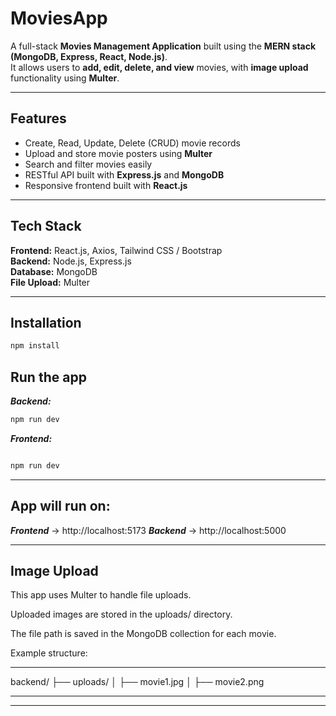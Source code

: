 #  MoviesApp

A full-stack **Movies Management Application** built using the **MERN stack (MongoDB, Express, React, Node.js)**.  
It allows users to **add, edit, delete, and view** movies, with **image upload** functionality using **Multer**.

---

##  Features

-  Create, Read, Update, Delete (CRUD) movie records  
-  Upload and store movie posters using **Multer**  
-  Search and filter movies easily  
-  RESTful API built with **Express.js** and **MongoDB**  
-  Responsive frontend built with **React.js**

---

##  Tech Stack

**Frontend:** React.js, Axios, Tailwind CSS / Bootstrap  
**Backend:** Node.js, Express.js  
**Database:** MongoDB  
**File Upload:** Multer  

---

##  Installation 

```bash
npm install
```

## Run the app

***Backend:***
```bash
npm run dev
```


***Frontend:***

```bash

npm run dev

```
---

## App will run on:

***Frontend*** → http://localhost:5173
***Backend*** → http://localhost:5000

---

## Image Upload

This app uses Multer to handle file uploads.

Uploaded images are stored in the uploads/ directory.

The file path is saved in the MongoDB collection for each movie.

Example structure:

---

backend/
├── uploads/
│   ├── movie1.jpg
│   ├── movie2.png

---

---
